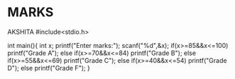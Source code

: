 # MARKS
AKSHITA
#include<stdio.h>

int main(){
	int x;
	printf("Enter marks:");
	scanf("%d",&x);
	if(x>=85&&x<=100)
		printf("Grade A");
	else if(x>=70&&x<=84)
		printf("Grade B");
	else if(x>=55&&x<=69)
		printf("Grade C");
	else if(x>=40&&x<=54)
		printf("Grade D");
	else
		printf("Grade F");
}
